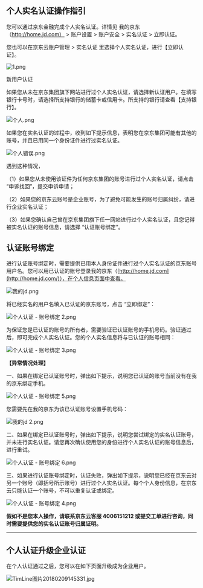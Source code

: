 #

## 个人实名认证操作指引

您可以通过京东金融完成个人实名认证。详情见 我的京东（http://home.jd.com） > 账户设置 > 账户安全 > 实名认证 > 立即认证。

您也可以在京东云账户管理 > 实名认证 里选择个人实名认证，进行【立即认证】。

![1.png](https://img1.jcloudcs.com/cms/a51eb7b2-e757-4c68-b8d5-cb2ef96b0e3420170822172409.png)

新用户认证

如果您从未在京东集团旗下网站进行过个人实名认证，请选择新认证用户。在填写银行卡号时，请选择所支持银行的储蓄卡或信用卡。所支持的银行请查看【支持银行】。

![个人.png](https://img1.jcloudcs.com/cms/04bcbe3f-bf1b-45c8-bbd2-a88c0c21ac4320171031153045.png)

如果您在实名认证的过程中，收到如下提示信息，表明您在京东集团可能有其他的账号，并且已用同一个身份证件进行过实名认证。

![个人错误.png](https://img1.jcloudcs.com/cms/bccfba98-ef3c-47ab-a5ca-753d9c6222e020171031153127.png)

遇到这种情况，

（1）如果您从未使用该证件为任何京东集团的账号进行过个人实名认证，请点击 “申诉找回”，提交申诉申请；

（2）如果您的京东云账号是企业账号，为了避免可能发生的账号归属纠纷，请进行企业实名认证；

（3）如果您确认自己曾在京东集团旗下任一网站进行过个人实名认证，且您记得被实名认证的账号信息，请选择 “认证账号绑定”。

## 认证账号绑定

进行认证账号绑定时，需要提供已用本人身份证件进行过个人实名认证的京东账号用户名。您可以用已认证的账号登录我的京东（[http://home.jd.com](http://home.jd.com/)），在个人信息页面中查看。

![我的jd.png](https://img1.jcloudcs.com/cms/d6e092ea-f6b9-46ee-bd20-973134bd3b4020171031153306.png)

将已经实名的用户名填入已认证的京东账号，点击 “立即绑定”：

![个人认证 - 账号绑定 2.png](https://img1.jcloudcs.com/cms/7a072360-0ce1-4a4c-8cd2-91bcc34718fd20171031153400.png)

为保证您是已认证的账号的所有者，需要验证已认证账号的手机号码。验证通过后，即可完成个人实名认证。您的个人实名信息将与已认证的账号相同：

![个人认证 - 账号绑定 3.png](https://img1.jcloudcs.com/cms/5e412b12-f74f-4a89-8551-52926bdaf0ce20171031153804.png)

**【异常情况处理】**

一、如果在绑定已认证账号时，弹出如下提示，说明您已认证的账号当前没有在我的京东绑定手机。

![个人认证 - 账号绑定 5.png](https://img1.jcloudcs.com/cms/ab6c3f5a-b4ab-4448-af06-089dba89675720171031153903.png)

您需要先在我的京东为该已认证账号设置手机号码：

![我的jd 2.png](https://img1.jcloudcs.com/cms/526e5314-9034-46f3-8978-d91e2ad4762420171031153928.png)

二、如果在绑定已认证账号时，弹出如下提示，说明您尝试绑定的实名认证账号，并未进行实名认证。请您再次确认使用您的身份进行个人实名认证的账号信息后，进行重试。

![个人认证 - 账号绑定 6.png](https://img1.jcloudcs.com/cms/a6915d1a-efb7-4053-9f3c-7217d8b3814320171031153953.png)

三、如果进行认证账号绑定时，认证失败，弹出如下提示，说明您已经在京东云对另一个账号（即括号所示账号）进行过个人实名认证。每个个人身份信息，在京东云只能认证一个账号，不可以重复认证或绑定。

![个人认证 - 账号绑定 4.png](https://img1.jcloudcs.com/cms/d25fd64b-2c46-43c5-ab4b-17e38b0c1c0620171031153842.png)

**假如不是您本人操作，请联系京东云客服 4006151212 或提交工单进行咨询，同时需要提供您的实名认证账号归属证明。**

****

## 个人认证升级企业认证

在个人认证通过之后，您可以在如下页面升级成为企业用户。

![TimLine图片20180209145331.jpg](https://img1.jcloudcs.com/cms/1d55e571-d860-442f-8d7b-ad1aed947b8320180209145632.jpg)